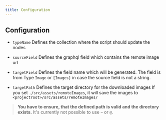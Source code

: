 ```yaml
---
title: Configuration
---
```


## Configuration

* `typeName` 
Defines the collection where the script should update the nodes

* `sourceField` 
Defines the graphql field which contains the remote image url

* `targetField` 
Defines the field name which will be generated. 
The field is from Type `Image` or `[Images]` in case the source field is not a string.

* `targetPath`
Defines the target directory for the downloaded images
If you set `./src/assets/remoteImages`, it will save the images to `<projectroot>/src/assets/remoteImages/`

> **You have to ensure, that the defined path is valid and the directory exists.**
> It's currently not possible to use `~` or `@`.